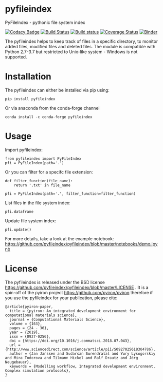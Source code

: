 # pyfileindex
PyFileIndex - pythonic file system index 

[![Codacy Badge](https://api.codacy.com/project/badge/Grade/61d50c2f9f5f404f879a02650ff3da35)](https://www.codacy.com/app/jan-janssen/pyfileindex?utm_source=github.com&amp;utm_medium=referral&amp;utm_content=pyfileindex/pyfileindex&amp;utm_campaign=Badge_Grade)
[![Build Status](https://travis-ci.org/pyfileindex/pyfileindex.svg?branch=master)](https://travis-ci.org/pyfileindex/pyfileindex)
[![Build status](https://ci.appveyor.com/api/projects/status/n13j4aous9wohncy/branch/master?svg=true)](https://ci.appveyor.com/project/jan-janssen/pyfileindex/branch/master)
[![Coverage Status](https://coveralls.io/repos/github/pyfileindex/pyfileindex/badge.svg?branch=master)](https://coveralls.io/github/pyfileindex/pyfileindex?branch=master)
[![Binder](https://mybinder.org/badge_logo.svg)](https://mybinder.org/v2/gh/pyfileindex/pyfileindex/master?filepath=notebooks%2Fdemo.ipynb)

The pyfileindex helps to keep track of files in a specific directory, to monitor added files, modified files and deleted files. The module is compatible with Python 2.7-3.7 but restricted to Unix-like system - Windows is not supported. 

# Installation
The pyfileindex can either be installed via pip using:

    pip install pyfileindex

Or via anaconda from the conda-forge channel

    conda install -c conda-forge pyfileindex


# Usage 
Import pyfileindex:

    from pyfileindex import PyFileIndex 
    pfi = PyFileIndex(path='.')
    
Or you can filter for a specifc file extension: 

    def filter_function(file_name):
        return '.txt' in file_name
        
    pfi = PyFileIndex(path='.', filter_function=filter_function)

List files in the file system index: 

    pfi.dataframe 

Update file system index: 

    pfi.update()

For more details, take a look at the example notebook: https://github.com/pyfileindex/pyfileindex/blob/master/notebooks/demo.ipynb


# License
The pyfileindex is released under the BSD license https://github.com/pyfileindex/pyfileindex/blob/master/LICENSE . It is a spin-off of the pyiron project https://github.com/pyiron/pyiron therefore if you use the pyfileindex for your publication, please cite: 

    @article{pyiron-paper,
      title = {pyiron: An integrated development environment for computational materials science},
      journal = {Computational Materials Science},
      volume = {163},
      pages = {24 - 36},
      year = {2019},
      issn = {0927-0256},
      doi = {https://doi.org/10.1016/j.commatsci.2018.07.043},
      url = {http://www.sciencedirect.com/science/article/pii/S0927025618304786},
      author = {Jan Janssen and Sudarsan Surendralal and Yury Lysogorskiy and Mira Todorova and Tilmann Hickel and Ralf Drautz and Jörg Neugebauer},
      keywords = {Modelling workflow, Integrated development environment, Complex simulation protocols},
    }
